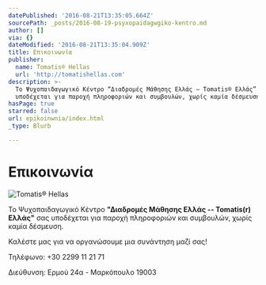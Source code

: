 ```yaml
---
datePublished: '2016-08-21T13:35:05.664Z'
sourcePath: _posts/2016-08-19-psyxopaidagwgiko-kentro.md
author: []
via: {}
dateModified: '2016-08-21T13:35:04.909Z'
title: Επικοινωνία
publisher:
  name: Tomatis® Hellas
  url: 'http://tomatishellas.com'
description: >-
  Το Ψυχοπαιδαγωγικό Κέντρο “Διαδρομές Μάθησης Ελλάς – Tomatis® Ελλάς” σας
  υποδέχεται για παροχή πληροφοριών και συμβουλών, χωρίς καμία δέσμευση.
hasPage: true
starred: false
url: epikoinwnia/index.html
_type: Blurb

---
```

# Επικοινωνία
![Tomatis® Hellas](https://the-grid-user-content.s3-us-west-2.amazonaws.com/b47d8bb1-78cc-44a0-af67-03bbcf17c6bf.jpg)

Το Ψυχοπαιδαγωγικό Κέντρο **"Διαδρομές Μάθησης Ελλάς -- Tomatis(r) Ελλάς"** σας υποδέχεται για παροχή πληροφοριών και συμβουλών, χωρίς καμία δέσμευση.

Καλέστε μας για να οργανώσουμε μια συνάντηση μαζί σας!

Τηλέφωνο: +30 2299 11 21 71

Διεύθυνση: Ερμού 24α - Μαρκόπουλο 19003